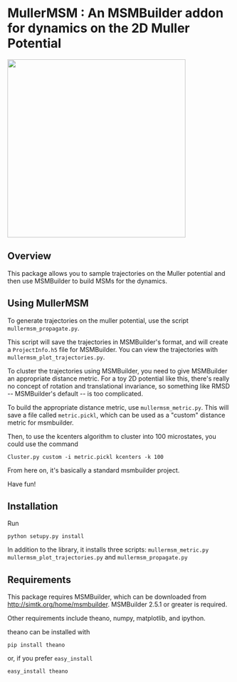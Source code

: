 MullerMSM : An MSMBuilder addon for dynamics on the 2D Muller Potential
=========

<img width="400" height="400" src=https://raw.github.com/rmcgibbo/mullermsm/master/potential.png></src>


Overview
--------
This package allows you to sample trajectories on the Muller potential
and then use MSMBuilder to build MSMs for the dynamics.


Using MullerMSM
---------------

To generate trajectories on the muller potential, use the script `mullermsm_propagate.py`.

This script will save the trajectories in MSMBuilder's format, and will
create a `ProjectInfo.h5` file for MSMBuilder. You can view the
trajectories with `mullermsm_plot_trajectories.py`.

To cluster the trajectories using MSMBuilder, you need to give MSMBuilder
an appropriate distance metric. For a toy 2D potential like this, there's
really no concept of rotation and translational invariance, so something like
RMSD -- MSMBuilder's default -- is too complicated.

To build the appropriate distance metric, use `mullermsm_metric.py`. This will
save a file called `metric.pickl`, which can be used as a "custom" distance metric
for msmbuilder.

Then, to use the kcenters algorithm to cluster into 100 microstates, you could
use the command

    Cluster.py custom -i metric.pickl kcenters -k 100

From here on, it's basically a standard msmbuilder project.

Have fun!

Installation
------------

Run

    python setupy.py install
    
In addition to the library, it installs three scripts: `mullermsm_metric.py`
`mullermsm_plot_trajectories.py` and `mullermsm_propagate.py`

Requirements 
-----------

This package requires MSMBuilder, which can be downloaded from http://simtk.org/home/msmbuilder.
MSMBuilder 2.5.1 or greater is required.

Other requirements include theano, numpy, matplotlib, and ipython.

theano can be installed with

    pip install theano
    
or, if you prefer `easy_install`

    easy_install theano

